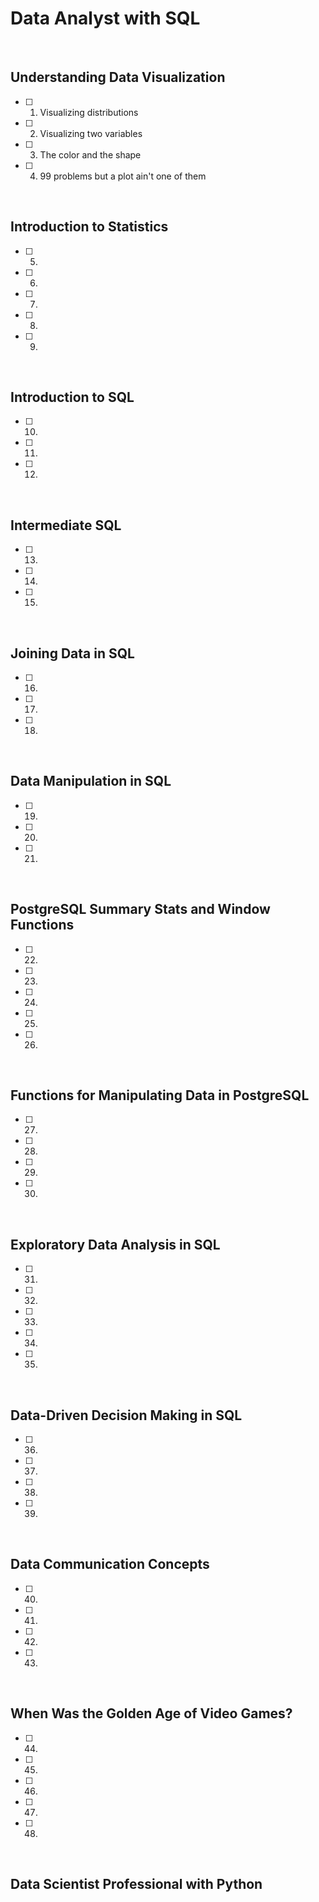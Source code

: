 # Data Analyst with SQL
<br>

## Understanding Data Visualization

- [ ] 01. Visualizing distributions
- [ ] 02. Visualizing two variables
- [ ] 03. The color and the shape
- [ ] 04. 99 problems but a plot ain't one of them
<br>

## Introduction to Statistics

- [ ] 05. 
- [ ] 06. 
- [ ] 07. 
- [ ] 08. 
- [ ] 09. 
<br>

## Introduction to SQL

- [ ] 10. 
- [ ] 11. 
- [ ] 12. 
<br>

## Intermediate SQL

- [ ] 13. 
- [ ] 14. 
- [ ] 15. 
<br>

## Joining Data in SQL

- [ ] 16. 
- [ ] 17. 
- [ ] 18. 
<br>

## Data Manipulation in SQL

- [ ] 19. 
- [ ] 20. 
- [ ] 21. 
<br>

## PostgreSQL Summary Stats and Window Functions

- [ ] 22. 
- [ ] 23. 
- [ ] 24. 
- [ ] 25. 
- [ ] 26. 
<br>

## Functions for Manipulating Data in PostgreSQL

- [ ] 27. 
- [ ] 28. 
- [ ] 29. 
- [ ] 30. 
<br>

## Exploratory Data Analysis in SQL

- [ ] 31. 
- [ ] 32. 
- [ ] 33. 
- [ ] 34. 
- [ ] 35. 
<br>

## Data-Driven Decision Making in SQL

- [ ] 36. 
- [ ] 37. 
- [ ] 38. 
- [ ] 39. 
<br>

## Data Communication Concepts

- [ ] 40. 
- [ ] 41. 
- [ ] 42. 
- [ ] 43. 
<br>

## When Was the Golden Age of Video Games?

- [ ] 44. 
- [ ] 45. 
- [ ] 46. 
- [ ] 47. 
- [ ] 48. 
<br>



## Data Scientist Professional with Python
